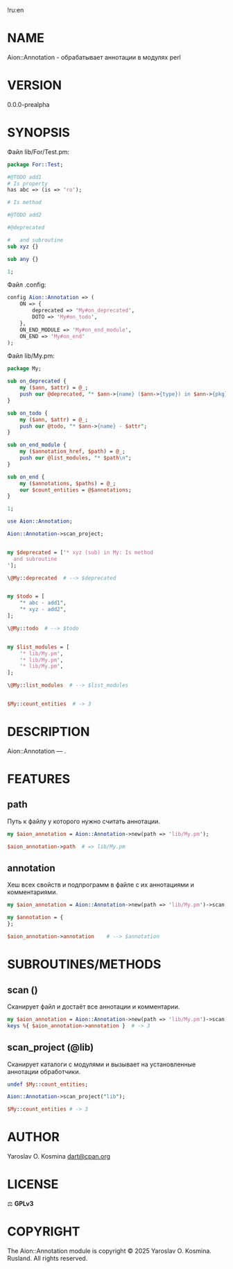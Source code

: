 !ru:en
# NAME

Aion::Annotation - обрабатывает аннотации в модулях perl

# VERSION

0.0.0-prealpha

# SYNOPSIS

Файл lib/For/Test.pm:
```perl
package For::Test;

#@TODO add1
# Is property
has abc => (is => 'ro');

# Is method

#@TODO add2

#@deprecated

#   and subroutine
sub xyz {}

sub any {}

1;
```

Файл .config:
```perl
config Aion::Annotation => (
	ON => {
		deprecated => 'My#on_deprecated',
		DOTO => 'My#on_todo',
	},
	ON_END_MODULE => 'My#on_end_module',
	ON_END => 'My#on_end'
);
```

Файл lib/My.pm:
```perl
package My;

sub on_deprecated {
	my ($ann, $attr) = @_;
	push our @deprecated, "* $ann->{name} ($ann->{type}) in $ann->{pkg}: $ann->{remark}";
}

sub on_todo {
	my ($ann, $attr) = @_;
	push our @todo, "* $ann->{name} - $attr";
}

sub on_end_module {
	my ($annotation_href, $path) = @_;
	push our @list_modules, "* $path\n";
}

sub on_end {
	my ($annotations, $paths) = @_;
	our $count_entities = @$annotations;
}

1;
```

```perl
use Aion::Annotation;

Aion::Annotation->scan_project;


my $deprecated = ['* xyz (sub) in My: Is method
  and subroutine
'];

\@My::deprecated  # --> $deprecated


my $todo = [
	"* abc - add1",
	"* xyz - add2",
];

\@My::todo  # --> $todo


my $list_modules = [
	'* lib/My.pm',
	'* lib/My.pm',
	'* lib/My.pm',
];

\@My::list_modules  # --> $list_modules


$My::count_entities  # -> 3
```

# DESCRIPTION

Aion::Annotation — .

# FEATURES

## path

Путь к файлу у которого нужно считать аннотации.

```perl
my $aion_annotation = Aion::Annotation->new(path => 'lib/My.pm');

$aion_annotation->path	# => lib/My.pm
```

## annotation

Хеш всех свойств и подпрограмм в файле с их аннотациями и комментариями.

```perl
my $aion_annotation = Aion::Annotation->new(path => 'lib/My.pm')->scan;

my $annotation = {
};

$aion_annotation->annotation	# --> $annotation
```

# SUBROUTINES/METHODS

## scan ()

Сканирует файл и достаёт все аннотации и комментарии.

```perl
my $aion_annotation = Aion::Annotation->new(path => 'lib/My.pm')->scan;
keys %{ $aion_annotation->annotation }  # -> 3
```

## scan_project (@lib)

Сканирует каталоги с модулями и вызывает на установленные аннотации обработчики.

```perl
undef $My::count_entities;

Aion::Annotation->scan_project("lib");

$My::count_entities # -> 3
```

# AUTHOR

Yaroslav O. Kosmina <dart@cpan.org>

# LICENSE

⚖ **GPLv3**

# COPYRIGHT

The Aion::Annotation module is copyright © 2025 Yaroslav O. Kosmina. Rusland. All rights reserved.
